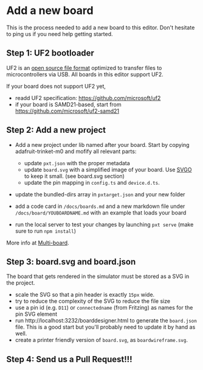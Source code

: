 # Add a new board

This is the process needed to add a new board to this editor. Don't hesitate to ping us if you need help getting started.

## Step 1: UF2 bootloader

UF2 is an [open source file format](https://github.com/microsoft/uf2) optimized to transfer files to microcontrollers via USB. All boards in this editor support UF2.

If your board does not support UF2 yet, 

* readd UF2 specification: https://github.com/microsoft/uf2
* if your board is SAMD21-based, start from https://github.com/microsoft/uf2-samd21

## Step 2: Add a new project

* Add a new project under lib named after your board. Start by copying adafruit-trinket-m0 and mofify all relevant parts:
    * update ``pxt.json`` with the proper metadata
    * update ``board.svg`` with a simplified image of your board. Use [SVGO](https://jakearchibald.github.io/svgomg/) to keep it small. (see board.svg section)
    * update the pin mapping in ``config.ts`` and ``device.d.ts``.

* update the bundled-dirs array in ``pxtarget.json`` and your new folder
* add a code card in ``/docs/boards.md`` and a new markdown file under ``/docs/board/YOUBOARDNAME.md`` with an example that loads your board
* run the local server to test your changes by launching ``pxt serve`` (make sure to run ``npm install``)

More info at [Multi-board](/multiboard).

## Step 3: board.svg and board.json

The board that gets rendered in the simulator must be stored as a SVG in the project.

* scale the SVG so that a pin header is exactly ``15px`` wide.
* try to reduce the complexity of the SVG to reduce the file size
* use a pin id (e.g. ``D11``) or ``connectedname`` (from Fritzing) as names for the pin SVG element
* run http://localhost:3232/boarddesigner.html to generate the ``board.json`` file. This is a good start but you'll probably need to update it by hand as well.
* create a printer friendly version of ``board.svg``, as ``boardwireframe.svg``.

## Step 4: Send us a Pull Request!!!
